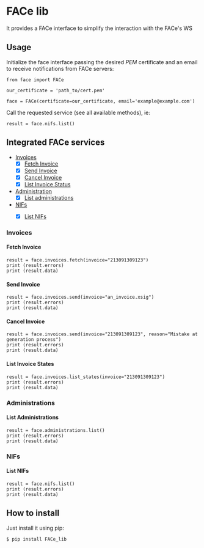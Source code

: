 # FACe lib

It provides a FACe interface to simplify the interaction with the FACe's WS

## Usage

Initialize the face interface passing the desired *PEM* certificate and an email
to receive notifications from FACe servers:

```
from face import FACe

our_certificate = 'path_to/cert.pem'

face = FACe(certificate=our_certificate, email='example@example.com')
```

Call the requested service (see all available methods), ie:

```
result = face.nifs.list()
```

## Integrated FACe services
- [Invoices](#invoices)
    - [x] [Fetch Invoice](#fetch-invoice)
    - [x] [Send Invoice](#send-invoice)
    - [x] [Cancel Invoice](#cancel-invoice)
    - [x] [List Invoice Status](#list-invoice-states)
- [Administration](#Administration)
    - [x] [List administrations](#list-administrations)
- [NIFs](#NIFs)
    - [x] [List NIFs](#list-nifs)


### Invoices
#### Fetch Invoice
```
result = face.invoices.fetch(invoice="213091309123")
print (result.errors)
print (result.data)
```

#### Send Invoice
```
result = face.invoices.send(invoice="an_invoice.xsig")
print (result.errors)
print (result.data)
```

#### Cancel Invoice
```
result = face.invoices.send(invoice="213091309123", reason="Mistake at generation process")
print (result.errors)
print (result.data)

```
#### List Invoice States
```
result = face.invoices.list_states(invoice="213091309123")
print (result.errors)
print (result.data)
```


### Administrations
#### List Administrations
```
result = face.administrations.list()
print (result.errors)
print (result.data)
```

### NIFs
#### List NIFs
```
result = face.nifs.list()
print (result.errors)
print (result.data)
```


## How to install

Just install it using pip:

``` 
$ pip install FACe_lib
``` 

